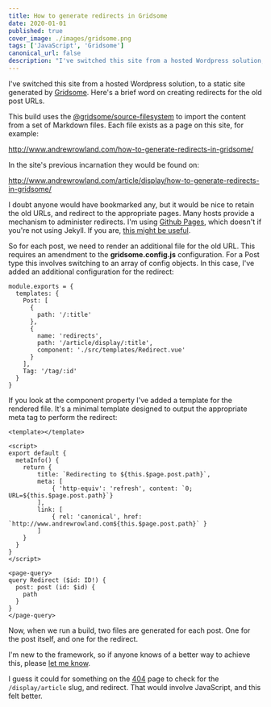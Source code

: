 ```yaml
---
title: How to generate redirects in Gridsome
date: 2020-01-01
published: true
cover_image: ./images/gridsome.png
tags: ['JavaScript', 'Gridsome']
canonical_url: false
description: "I've switched this site from a hosted Wordpress solution, to a static site generated by Gridsome. Here's a brief word on creating redirects for the old post URLs."
---
```


I've switched this site from a hosted Wordpress solution, to a static site generated by [Gridsome](https://gridsome.org). Here's a brief word on creating redirects for the old post URLs.

This build uses the [@gridsome/source-filesystem](https://gridsome.org/plugins/@gridsome/source-filesystem) to  import the content from a set of Markdown files.  Each file exists as a page on this site, for example:

http://www.andrewrowland.com/how-to-generate-redirects-in-gridsome/

In the site's previous incarnation they would be found on:

http://www.andrewrowland.com/article/display/how-to-generate-redirects-in-gridsome/

I doubt anyone would have bookmarked any, but it would be nice to retain the old URLs, and redirect to the appropriate pages.  Many hosts provide a mechanism to administer redirects.  I'm using [Github Pages](https://pages.github.com), which doesn't if you're not using Jekyll. If you are, [this might be useful](https://github.com/jekyll/jekyll-redirect-from#redirect-to).

So for each post, we need to render an additional file for the old URL.  This requires an amendment to the **gridsome.config.js** configuration. For a Post type this involves switching to an array of config objects.  In this case, I've added an additional configuration for the redirect:

    module.exports = {
      templates: {
        Post: [
          {
            path: '/:title'
          },
          {
            name: 'redirects',
            path: '/article/display/:title',
            component: './src/templates/Redirect.vue'
          }
        ],
        Tag: '/tag/:id'
      }
    }

If you look at the component property I've added a template for the rendered file. It's a minimal template designed to output the appropriate meta tag to perform the redirect:


    <template></template>

    <script>
    export default {
      metaInfo() {
        return {
            title: `Redirecting to ${this.$page.post.path}`,
            meta: [
                { 'http-equiv': 'refresh', content: `0; URL=${this.$page.post.path}`}
            ],
            link: [
                { rel: 'canonical', href: `http://www.andrewrowland.com${this.$page.post.path}` }
            ]
        }
      }
    }
    </script>

    <page-query>
    query Redirect ($id: ID!) {
      post: post (id: $id) {
        path
      }
    }
    </page-query>

Now, when we run a build, two files are generated for each post.  One for the post itself, and one for the redirect.

I'm new to the framework, so if anyone knows of a better way to achieve this, please [let me know](mailto:mail@andrewrowland.com).

I guess it could for something on the [404](/404) page to check for the `/display/article` slug, and redirect. That would involve JavaScript, and this felt better.